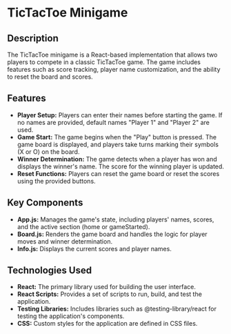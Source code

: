 # TicTacToe Minigame

## Description

The TicTacToe minigame is a React-based implementation that allows two players to compete in a classic TicTacToe game. The game includes features such as score tracking, player name customization, and the ability to reset the board and scores.

## Features

- **Player Setup:** Players can enter their names before starting the game. If no names are provided, default names "Player 1" and "Player 2" are used.
- **Game Start:** The game begins when the "Play" button is pressed. The game board is displayed, and players take turns marking their symbols (X or O) on the board.
- **Winner Determination:** The game detects when a player has won and displays the winner's name. The score for the winning player is updated.
- **Reset Functions:** Players can reset the game board or reset the scores using the provided buttons.

## Key Components

- **App.js:** Manages the game's state, including players' names, scores, and the active section (home or gameStarted).
- **Board.js:** Renders the game board and handles the logic for player moves and winner determination.
- **Info.js:** Displays the current scores and player names.

## Technologies Used

- **React:** The primary library used for building the user interface.
- **React Scripts:** Provides a set of scripts to run, build, and test the application.
- **Testing Libraries:** Includes libraries such as @testing-library/react for testing the application's components.
- **CSS:** Custom styles for the application are defined in CSS files.
